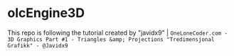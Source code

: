 # olcEngine3D
This repo is following the tutorial created by "javidx9" | `OneLoneCoder.com - 3D Graphics Part #1 - Triangles &amp; Projections "Tredimensjonal Grafikk" - @Javidx9`
